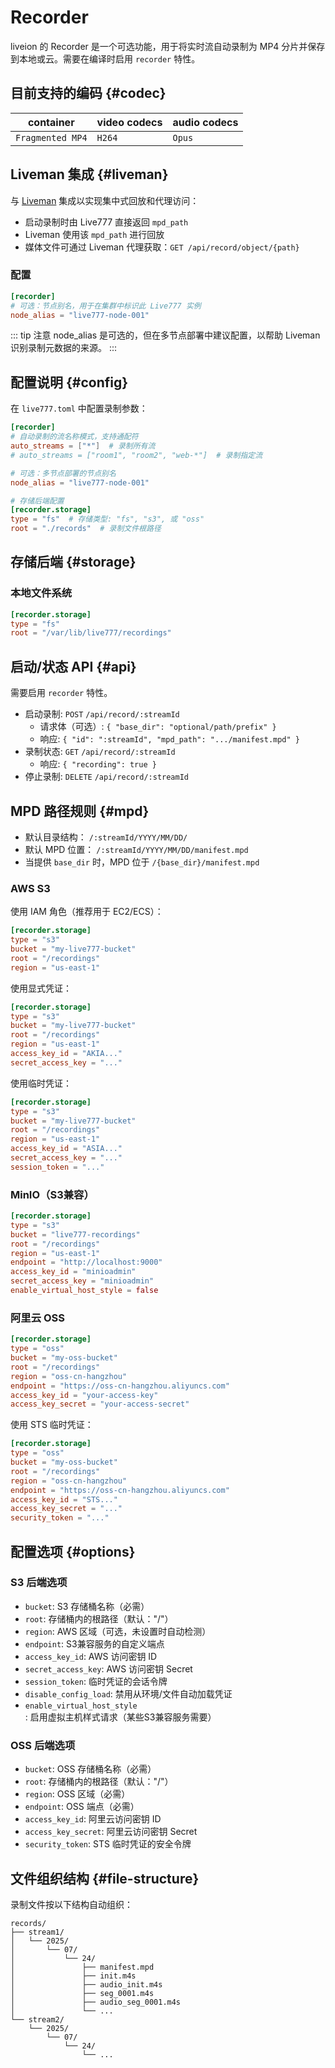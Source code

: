 # Recorder

liveion 的 Recorder 是一个可选功能，用于将实时流自动录制为 MP4 分片并保存到本地或云。需要在编译时启用 `recorder` 特性。

## 目前支持的编码 {#codec}

| container  | video codecs                | audio codecs   |
| -------- | --------------------------- | -------------- |
| `Fragmented MP4`   | `H264` | `Opus` |

## Liveman 集成 {#liveman}

与 [Liveman](/zh/guide/liveman) 集成以实现集中式回放和代理访问：

- 启动录制时由 Live777 直接返回 `mpd_path`
- Liveman 使用该 `mpd_path` 进行回放
- 媒体文件可通过 Liveman 代理获取：`GET /api/record/object/{path}`

### 配置

```toml
[recorder]
# 可选：节点别名，用于在集群中标识此 Live777 实例
node_alias = "live777-node-001"
```

::: tip 注意
node_alias 是可选的，但在多节点部署中建议配置，以帮助 Liveman 识别录制元数据的来源。
:::

## 配置说明 {#config}

在 `live777.toml` 中配置录制参数：

```toml
[recorder]
# 自动录制的流名称模式，支持通配符
auto_streams = ["*"]  # 录制所有流
# auto_streams = ["room1", "room2", "web-*"]  # 录制指定流

# 可选：多节点部署的节点别名
node_alias = "live777-node-001"

# 存储后端配置
[recorder.storage]
type = "fs"  # 存储类型: "fs", "s3", 或 "oss"
root = "./records"  # 录制文件根路径
```

## 存储后端 {#storage}

### 本地文件系统

```toml
[recorder.storage]
type = "fs"
root = "/var/lib/live777/recordings"
```

## 启动/状态 API {#api}

需要启用 `recorder` 特性。

- 启动录制: `POST` `/api/record/:streamId`
  - 请求体（可选）: `{ "base_dir": "optional/path/prefix" }`
  - 响应: `{ "id": ":streamId", "mpd_path": ".../manifest.mpd" }`
- 录制状态: `GET` `/api/record/:streamId`
  - 响应: `{ "recording": true }`
- 停止录制: `DELETE` `/api/record/:streamId`


## MPD 路径规则 {#mpd}

- 默认目录结构： `/:streamId/YYYY/MM/DD/`
- 默认 MPD 位置： `/:streamId/YYYY/MM/DD/manifest.mpd`
- 当提供 `base_dir` 时，MPD 位于 `/{base_dir}/manifest.mpd`

### AWS S3

使用 IAM 角色（推荐用于 EC2/ECS）：
```toml
[recorder.storage]
type = "s3"
bucket = "my-live777-bucket"
root = "/recordings"
region = "us-east-1"
```

使用显式凭证：
```toml
[recorder.storage]
type = "s3"
bucket = "my-live777-bucket"
root = "/recordings"
region = "us-east-1"
access_key_id = "AKIA..."
secret_access_key = "..."
```

使用临时凭证：
```toml
[recorder.storage]
type = "s3"
bucket = "my-live777-bucket"
root = "/recordings"
region = "us-east-1"
access_key_id = "ASIA..."
secret_access_key = "..."
session_token = "..."
```

### MinIO（S3兼容）

```toml
[recorder.storage]
type = "s3"
bucket = "live777-recordings"
root = "/recordings"
region = "us-east-1"
endpoint = "http://localhost:9000"
access_key_id = "minioadmin"
secret_access_key = "minioadmin"
enable_virtual_host_style = false
```

### 阿里云 OSS

```toml
[recorder.storage]
type = "oss"
bucket = "my-oss-bucket"
root = "/recordings"
region = "oss-cn-hangzhou"
endpoint = "https://oss-cn-hangzhou.aliyuncs.com"
access_key_id = "your-access-key"
access_key_secret = "your-access-secret"
```

使用 STS 临时凭证：
```toml
[recorder.storage]
type = "oss"
bucket = "my-oss-bucket"
root = "/recordings"
region = "oss-cn-hangzhou"
endpoint = "https://oss-cn-hangzhou.aliyuncs.com"
access_key_id = "STS..."
access_key_secret = "..."
security_token = "..."
```

## 配置选项 {#options}

### S3 后端选项

- `bucket`: S3 存储桶名称（必需）
- `root`: 存储桶内的根路径（默认："/"）
- `region`: AWS 区域（可选，未设置时自动检测）
- `endpoint`: S3兼容服务的自定义端点
- `access_key_id`: AWS 访问密钥 ID
- `secret_access_key`: AWS 访问密钥 Secret
- `session_token`: 临时凭证的会话令牌
- `disable_config_load`: 禁用从环境/文件自动加载凭证
- `enable_virtual_host_style`: 启用虚拟主机样式请求（某些S3兼容服务需要）

### OSS 后端选项

- `bucket`: OSS 存储桶名称（必需）
- `root`: 存储桶内的根路径（默认："/"）
- `region`: OSS 区域（必需）
- `endpoint`: OSS 端点（必需）
- `access_key_id`: 阿里云访问密钥 ID
- `access_key_secret`: 阿里云访问密钥 Secret
- `security_token`: STS 临时凭证的安全令牌

## 文件组织结构 {#file-structure}

录制文件按以下结构自动组织：

```
records/
├── stream1/
│   └── 2025/
│       └── 07/
│           └── 24/
│               ├── manifest.mpd
│               ├── init.m4s
│               ├── audio_init.m4s
│               ├── seg_0001.m4s
│               ├── audio_seg_0001.m4s
│               └── ...
└── stream2/
    └── 2025/
        └── 07/
            └── 24/
                └── ...
```
